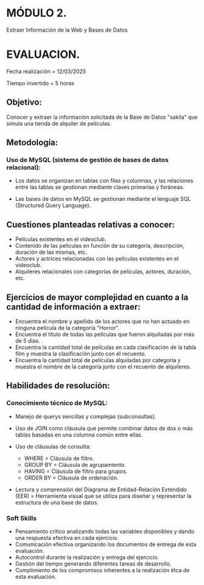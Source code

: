 # MÓDULO 2. 

Extraer Información de la Web y Bases de Datos

# EVALUACION. 

Fecha realización = 12/03/2025

Tiempo invertido = 5 horas

## Objetivo: 

Conocer y extraer la información solicitada de la Base de Datos "sakila" que simula una tienda de alquiler de películas.

## Metodología: 

### Uso de MySQL (sistema de gestión de bases de datos relacional):

- Los datos se organizan en tablas con filas y columnas, y las relaciones entre las tablas  se      gestionan mediante claves primarias y foráneas.

- Las bases de datos en MySQL se gestionan mediante el lenguaje SQL (Structured Query Language).

## Cuestiones planteadas relativas a conocer:

- Películas existentes en el videoclub.
- Contenido de las películas en función de su categoría, descripción, duración de las mismas, etc.
- Actores y actrices relacionadas con las películas existentes en el videoclub.
- Alquíleres relacionales con categorías de películas, actores, duración, etc.

## Ejercicios de mayor complejidad en cuanto a la cantidad de información a extraer:

- Encuentra el nombre y apellido de los actores que no han actuado en ninguna película de la categoría
"Horror". 
- Encuentra el título de todas las películas que fueron alquiladas por más de 5 días.
- Encuentra la cantidad total de películas en cada clasificación de la tabla film y muestra la
clasificación junto con el recuento.
- Encuentra la cantidad total de películas alquiladas por categoría y muestra el nombre de la categoría
junto con el recuento de alquileres.

## Habilidades de resolución:

### Conocimiento técnico de MySQL:

- Manejo de querys sencillas y complejas (subconsultas).

- Uso de JOIN como cláusula que permite combinar datos de dos o más tablas basadas en una columna común entre ellas. 

- Uso de cláusulas de consulta:
    - WHERE = Cláusula de filtro. 
    - GROUP BY = Cláusula de agrupamiento.
    - HAVING = Cláusula de filtro para grupos. 
    - ORDER BY = Cláusula de ordenación.

- Lectura y comprensión del Diagrama de Entidad-Relación Extendido (EER) = Herramienta visual que se utiliza para diseñar y representar la estructura de una base de datos.

### Soft Skills

- Pensamiento crítico analizando todas las variables disponibles y dando una respuesta efectiva en cada ejercicio.
- Comunicación efectiva organizando los documentos de entrega de esta evaluación.
- Autocontrol durante la realización y entrega del ejercicio.
- Gestión del tiempo generando diferentes tareas de desarrollo. 
- Cumplimiento de los compromisos inherentes a la realización étca de esta evaluación. 